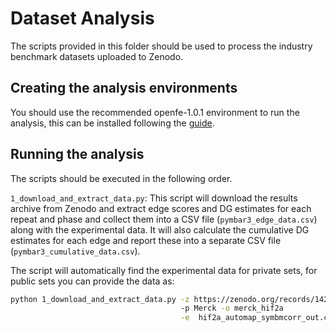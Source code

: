 # Dataset Analysis

The scripts provided in this folder should be used to process the industry benchmark datasets uploaded to Zenodo.

## Creating the analysis environments

You should use the recommended openfe-1.0.1 environment to run the analysis, this can be installed following the 
[guide](https://industrybenchmarks2024--157.org.readthedocs.build/en/157/installation.html#openfe-installation).


## Running the analysis

The scripts should be executed in the following order.

``1_download_and_extract_data.py``: This script will download the results archive from Zenodo and extract edge scores 
and DG estimates for each repeat and phase and collect them into a CSV file (`pymbar3_edge_data.csv`) along with the experimental data. It will
also calculate the cumulative DG estimates for each edge and report these into a separate CSV file 
(`pymbar3_cumulative_data.csv`). 

The script will automatically find the experimental data for private sets, for public sets you can provide the data as:

```bash
python 1_download_and_extract_data.py -z https://zenodo.org/records/14229113   \ 
                                      -p Merck -o merck_hif2a                  \
                                      -e  hif2a_automap_symbmcorr_out.csv
```